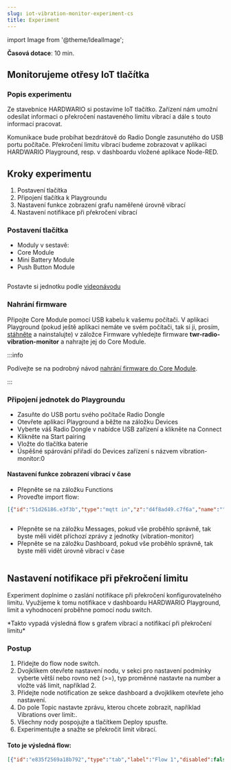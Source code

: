 ```yaml
---
slug: iot-vibration-monitor-experiment-cs
title: Experiment
---
```

import Image from '@theme/IdealImage';

**Časová dotace**: 10 min. 

## Monitorujeme otřesy IoT tlačítka

### Popis experimentu

Ze stavebnice HARDWARIO si postavíme IoT tlačítko. Zařízení nám umožní odesílat informaci o překročení nastaveného limitu vibrací a dále s touto informací pracovat. 

Komunikace bude probíhat bezdrátově do Radio Dongle zasunutého do USB portu počítače. Překročení limitu vibrací budeme zobrazovat v aplikaci HARDWARIO Playground, resp. v dashboardu vložené aplikace Node-RED. 

## Kroky experimentu

1. Postavení tlačítka  
2. Připojení tlačítka k Playgroundu
3. Nastavení funkce zobrazení grafu naměřené úrovně vibrací
4. Nastavení notifikace při překročení vibrací

### Postavení tlačítka

* Moduly v sestavě:
* Core Module
* Mini Battery Module
* Push Button Module

<div class="container">
  <div class="row">
    <Image img={require('./push-button-canvas.webp')}/>
  </div>
</div>

Postavte si jednotku podle [videonávodu](https://www.youtube.com/watch?v=OCPPKXzCBg0)

### Nahrání firmware

Připojte Core Module pomocí USB kabelu k vašemu počítači. V aplikaci Playground (pokud ještě aplikaci nemáte ve svém počítači, tak si ji, prosím, [stáhněte](https://github.com/hardwario/hardwario-playground/releases) a nainstalujte) v záložce Firmware vyhledejte firmware **twr-radio-vibration-monitor** a nahrajte jej do Core Module. 

:::info

Podívejte se na podrobný návod [nahrání firmware do Core Module](https://docs.hardwario.com/tower/firmware-development/firmware-quick-start/).

:::

### Připojení jednotek do Playgroundu

* Zasuňte do USB portu svého počítače Radio Dongle
* Otevřete aplikaci Playground a běžte na záložku Devices
* Vyberte váš Radio Dongle v nabídce USB zařízení a klikněte na Connect
* Klikněte na Start pairing
* Vložte do tlačítka baterie
* Úspěšné spárování přiřadí do Devices zařízení s názvem vibration-monitor:0

#### Nastavení funkce zobrazení vibrací v čase

* Přepněte se na záložku Functions
* Proveďte import flow:
```json
[{"id":"51d26186.e3f3b","type":"mqtt in","z":"d4f8ad49.c7f6a","name":"","topic":"node/vibration-monitor:0/magnitude","qos":"2","datatype":"auto","broker":"bb7a191.cab93e8","x":280,"y":420,"wires":[["c48fdc72.9e318"]]},{"id":"c48fdc72.9e318","type":"ui_chart","z":"d4f8ad49.c7f6a","name":"","group":"5ee4041d.fa300c","order":0,"width":"9","height":"4","label":"Vibrations in time","chartType":"line","legend":"false","xformat":"HH:mm:ss","interpolate":"linear","nodata":"","dot":false,"ymin":"","ymax":"","removeOlder":"10","removeOlderPoints":"100","removeOlderUnit":"60","cutout":0,"useOneColor":false,"colors":["#1f77b4","#aec7e8","#ff7f0e","#2ca02c","#98df8a","#d62728","#ff9896","#9467bd","#c5b0d5"],"useOldStyle":false,"x":660,"y":420,"wires":[[]]},{"id":"bb7a191.cab93e8","type":"mqtt-broker","z":"","broker":"127.0.0.1","port":"1883","clientid":"","usetls":false,"compatmode":true,"keepalive":"60","cleansession":true,"birthTopic":"","birthQos":"0","birthPayload":"","willTopic":"","willQos":"0","willPayload":""},{"id":"5ee4041d.fa300c","type":"ui_group","z":"","name":"Vibrations","tab":"11207769.c31889","disp":false,"width":"18","collapse":false},{"id":"11207769.c31889","type":"ui_tab","z":"","name":"Home","icon":"dashboard"}]
```

<div class="container">
  <div class="row">
    <Image img={require('./stem-vibration-diagram.png')}/>
  </div>
</div>

* Přepněte se na záložku Messages, pokud vše proběhlo správně, tak byste měli vidět příchozí zprávy z jednotky (vibration-monitor)
* Přepněte se na záložku Dashboard, pokud vše proběhlo správně, tak byste měli vidět úrovně vibrací v čase

<div class="container">
  <div class="row">
    <Image img={require('./vibration-graph.png')}/>
  </div>
</div>

## Nastavení notifikace při překročení limitu

Experiment doplníme o zaslání notifikace při překročení konfigurovatelného limitu. Využijeme k tomu notifikace v dashboardu HARDWARIO Playground, limit a vyhodnocení proběhne pomocí nodu switch.

<div class="container">
  <div class="row">
    <Image img={require('./stem-vibration-final-diagram.png')}/>
  </div>
</div>
*Takto vypadá výsledná flow s grafem vibrací a notifikací při překročení limitu*


### Postup

1. Přidejte do flow node switch.
2. Dvojklikem otevřete nastavení nodu, v sekci pro nastavení podmínky vyberte větší nebo rovno než (>=), typ proměnné nastavte na number a vložte váš limit, například 2.
3. Přidejte node notification ze sekce dashboard a dvojklikem otevřete jeho nastavení.
4. Do pole Topic nastavte zprávu, kterou chcete zobrazit, například Vibrations over limit:.
5. Všechny nody pospojujte a tlačítkem Deploy spusťte.
6. Experimentujte a snažte se překročit limit vibrací.

#### Toto je výsledná flow:

```json
[{"id":"e835f2569a18b792","type":"tab","label":"Flow 1","disabled":false,"info":"","env":[]},{"id":"c668cf1ccdecb9c5","type":"mqtt in","z":"e835f2569a18b792","name":"","topic":"node/vibration-monitor:0/magnitude","qos":"2","datatype":"auto","broker":"54516ae2.8f3d14","nl":false,"rap":false,"inputs":0,"x":260,"y":160,"wires":[["2750b2a68969d71b","470f40e6383a2fab"]]},{"id":"2750b2a68969d71b","type":"ui_chart","z":"e835f2569a18b792","name":"","group":"12628c606492ac26","order":0,"width":"9","height":"4","label":"Vibrations in time","chartType":"line","legend":"false","xformat":"HH:mm:ss","interpolate":"linear","nodata":"","dot":false,"ymin":"","ymax":"","removeOlder":"10","removeOlderPoints":"100","removeOlderUnit":"60","cutout":0,"useOneColor":false,"colors":["#1f77b4","#aec7e8","#ff7f0e","#2ca02c","#98df8a","#d62728","#ff9896","#9467bd","#c5b0d5"],"outputs":1,"x":570,"y":160,"wires":[[]]},{"id":"54d1edb0c2a4230b","type":"ui_toast","z":"e835f2569a18b792","position":"top right","displayTime":"3","highlight":"","sendall":true,"outputs":0,"ok":"OK","cancel":"","raw":false,"className":"","topic":"Vibrations over limit:","name":"Vibrations over limit","x":730,"y":260,"wires":[]},{"id":"470f40e6383a2fab","type":"switch","z":"e835f2569a18b792","name":"","property":"payload","propertyType":"msg","rules":[{"t":"gte","v":"2","vt":"num"}],"checkall":"true","repair":false,"outputs":1,"x":530,"y":260,"wires":[["54d1edb0c2a4230b"]]},{"id":"54516ae2.8f3d14","type":"mqtt-broker","name":"","broker":"localhost","port":"1883","clientid":"","autoConnect":true,"usetls":false,"protocolVersion":"4","keepalive":"60","cleansession":true,"birthTopic":"","birthQos":"0","birthPayload":"","birthMsg":{},"closeTopic":"","closePayload":"","closeMsg":{},"willTopic":"","willQos":"0","willPayload":"","willMsg":{},"sessionExpiry":""},{"id":"12628c606492ac26","type":"ui_group","name":"Vibrations","tab":"11207769.c31889","order":2,"disp":false,"width":"18","collapse":false},{"id":"11207769.c31889","type":"ui_tab","name":"Home","icon":"dashboard"}]
```